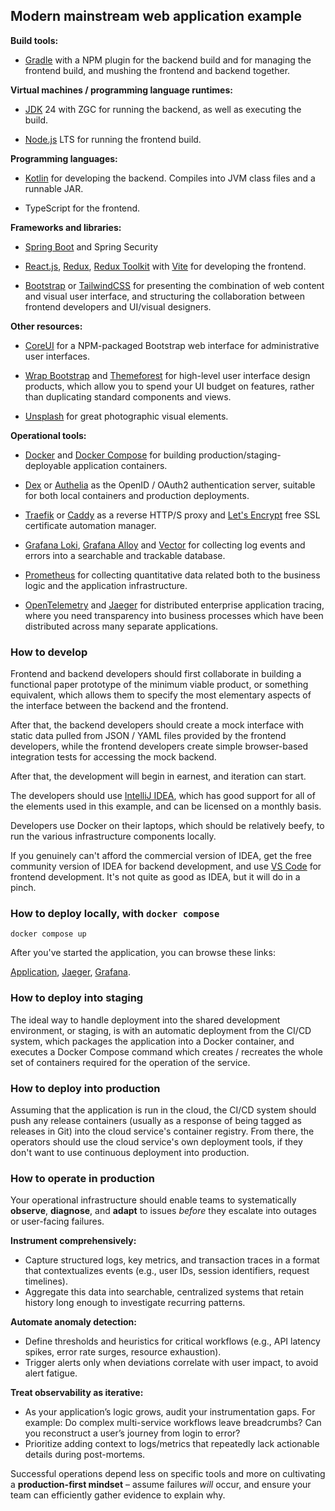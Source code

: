 ## Modern mainstream web application example

**Build tools:**

* [Gradle](https://www.gradle.org/) with a NPM plugin for the backend build and for
  managing the frontend build, and mushing the frontend and backend together.

**Virtual machines / programming language runtimes:**

* [JDK](https://adoptium.net/) 24 with ZGC
  for running the backend, as well as executing the build.

* [Node.js](https://nodejs.org/en/) LTS
  for running the frontend build.

**Programming languages:**

* [Kotlin](https://kotlinlang.org/)
  for developing the backend. Compiles into JVM class files and a runnable JAR.

* TypeScript for the frontend.

**Frameworks and libraries:**

* [Spring Boot](https://projects.spring.io/spring-boot/)
  and Spring Security

* [React.js](https://react.dev/),
  [Redux](https://react-redux.js.org/), 
  [Redux Toolkit](https://redux-toolkit.js.org/)
  with [Vite](https://vite.dev/) for developing the frontend.
  
* [Bootstrap](https://getbootstrap.com/) or
  [TailwindCSS](https://tailwindcss.com/)
  for presenting the combination of web content and visual user interface,
  and structuring the collaboration between frontend developers and UI/visual designers.

**Other resources:**

* [CoreUI](https://coreui.io/)
  for a NPM-packaged Bootstrap web interface for administrative user interfaces.

* [Wrap Bootstrap](https://wrapbootstrap.com/) and [Themeforest](https://themeforest.net/)
  for high-level user interface design products, which allow you to spend your
  UI budget on features, rather than duplicating standard components and views.

* [Unsplash](https://unsplash.com/) for great photographic visual elements.

**Operational tools:**

* [Docker](https://www.docker.com/) and
  [Docker Compose](https://docs.docker.com/compose/)
  for building production/staging-deployable application containers.
  
* [Dex](https://dexidp.io/) or 
  [Authelia](https://www.authelia.com/)
  as the OpenID / OAuth2 authentication server, suitable for both 
  local containers and production deployments.

* [Traefik](https://traefik.io/) or 
  [Caddy](https://caddyserver.com/) as a reverse HTTP/S proxy and
  [Let's Encrypt](https://letsencrypt.org/) free SSL certificate automation manager.

* [Grafana Loki](https://github.com/grafana/loki), 
  [Grafana Alloy](https://github.com/grafana/alloy) and
  [Vector](https://vector.dev/)
  for collecting log events and errors into a searchable and trackable database.
  
* [Prometheus](https://prometheus.io/) for collecting quantitative data related both
  to the business logic and the application infrastructure.

* [OpenTelemetry](https://opentelemetry.io/) and
  [Jaeger](https://www.jaegertracing.io/)
  for distributed enterprise application tracing, where you need transparency into
  business processes which have been distributed across many separate applications.

### How to develop

Frontend and backend developers should first collaborate in building a functional paper
prototype of the minimum viable product, or something equivalent, which allows them to
specify the most elementary aspects of the interface between the backend and the frontend.

After that, the backend developers should create a mock interface with static data pulled
from JSON / YAML files provided by the frontend developers, while the frontend developers
create simple browser-based integration tests for accessing the mock backend.

After that, the development will begin in earnest, and iteration can start.

The developers should use [IntelliJ IDEA](https://www.jetbrains.com/idea/), which has good
support for all of the elements used in this example, and can be licensed on a monthly basis.

Developers use Docker on their laptops, which should be relatively beefy, to run the various
infrastructure components locally.

If you genuinely can't afford the commercial version of IDEA, get the free community
version of IDEA for backend development, and use [VS Code](https://code.visualstudio.com/)
for frontend development. It's not quite as good as IDEA, but it will do in a pinch.

### How to deploy locally, with `docker compose`

    docker compose up

After you've started the application, you can browse these links:

[Application](http://localhost:20080/),
[Jaeger](http://localhost:26668/search),
[Grafana](http://localhost:23000/).

### How to deploy into staging

The ideal way to handle deployment into the shared development environment, or staging,
is with an automatic deployment from the CI/CD system, which packages the application into
a Docker container, and executes a Docker Compose command which creates / recreates the
whole set of containers required for the operation of the service.

### How to deploy into production

Assuming that the application is run in the cloud, the CI/CD system should push any release
containers (usually as a response of being tagged as releases in Git) into the cloud service's
container registry. From there, the operators should use the cloud service's own deployment
tools, if they don't want to use continuous deployment into production.

### How to operate in production

Your operational infrastructure should enable teams to systematically 
**observe**, **diagnose**, and **adapt** to issues *before* they escalate into outages 
or user-facing failures.  

**Instrument comprehensively:**  
- Capture structured logs, key metrics, and transaction traces in a format 
  that contextualizes events (e.g., user IDs, session identifiers, request timelines).  
- Aggregate this data into searchable, centralized systems that retain history long 
  enough to investigate recurring patterns.  

**Automate anomaly detection:**  
- Define thresholds and heuristics for critical workflows (e.g., API latency spikes, 
  error rate surges, resource exhaustion).  
- Trigger alerts only when deviations correlate with user impact, to avoid alert fatigue.  

**Treat observability as iterative:**  
- As your application’s logic grows, audit your instrumentation gaps. 
  For example: Do complex multi-service workflows leave breadcrumbs? 
  Can you reconstruct a user’s journey from login to error?  
- Prioritize adding context to logs/metrics that repeatedly lack actionable details 
  during post-mortems.  

Successful operations depend less on specific tools and more on cultivating a 
**production-first mindset** – assume failures *will* occur, and ensure your team can
efficiently gather evidence to explain why.
